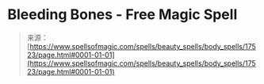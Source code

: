 <!--yml
category: 未分类
date: 2024-06-12 18:58:39
-->

# Bleeding Bones - Free Magic Spell

> 来源：[https://www.spellsofmagic.com/spells/beauty_spells/body_spells/17523/page.html#0001-01-01](https://www.spellsofmagic.com/spells/beauty_spells/body_spells/17523/page.html#0001-01-01)